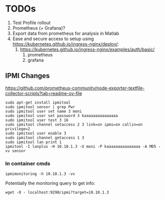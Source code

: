 # TODOs

1. Test Profile rollout
2. Prometheus (+ Grafana)?
3. Export data from prometheus for analysis in Matlab
4. Ease and secure access to setup using https://kubernetes.github.io/ingress-nginx/deploy/:
   1. https://kubernetes.github.io/ingress-nginx/examples/auth/basic/
      1. prometheus
      2. grafana

## IPMI Changes

https://github.com/prometheus-community/node-exporter-textfile-collector-scripts?tab=readme-ov-file

    sudo apt-get install ipmitool
    sudo ipmitool sensor | grep Pwr
    sudo ipmitool user set name 3 moni
    sudo ipmitool user set password 3 kaaaaaaaaaaaaaaa
    sudo ipmitool user test 3 16
    sudo ipmitool channel setaccess 2 3 link=on ipmi=on callin=on privilege=2
    sudo ipmitool user enable 3
    sudo ipmitool channel getaccess 1 3
    sudo ipmitool lan print 1
    ipmitool -I lanplus -H 10.10.1.3 -U moni -P kaaaaaaaaaaaaaaa -A MD5 -vv sensor

### In container cmds

    ipmimonitoring -h 10.10.1.3 -vv

Potentially the monitoring query to get info:

    wget -O - localhost:9290/ipmi?target=10.10.1.3